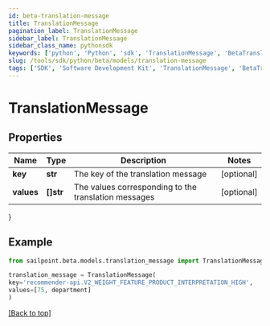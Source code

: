```yaml
---
id: beta-translation-message
title: TranslationMessage
pagination_label: TranslationMessage
sidebar_label: TranslationMessage
sidebar_class_name: pythonsdk
keywords: ['python', 'Python', 'sdk', 'TranslationMessage', 'BetaTranslationMessage'] 
slug: /tools/sdk/python/beta/models/translation-message
tags: ['SDK', 'Software Development Kit', 'TranslationMessage', 'BetaTranslationMessage']
---
```


# TranslationMessage


## Properties

Name | Type | Description | Notes
------------ | ------------- | ------------- | -------------
**key** | **str** | The key of the translation message | [optional] 
**values** | **[]str** | The values corresponding to the translation messages | [optional] 
}

## Example

```python
from sailpoint.beta.models.translation_message import TranslationMessage

translation_message = TranslationMessage(
key='recommender-api.V2_WEIGHT_FEATURE_PRODUCT_INTERPRETATION_HIGH',
values=[75, department]
)

```
[[Back to top]](#) 

